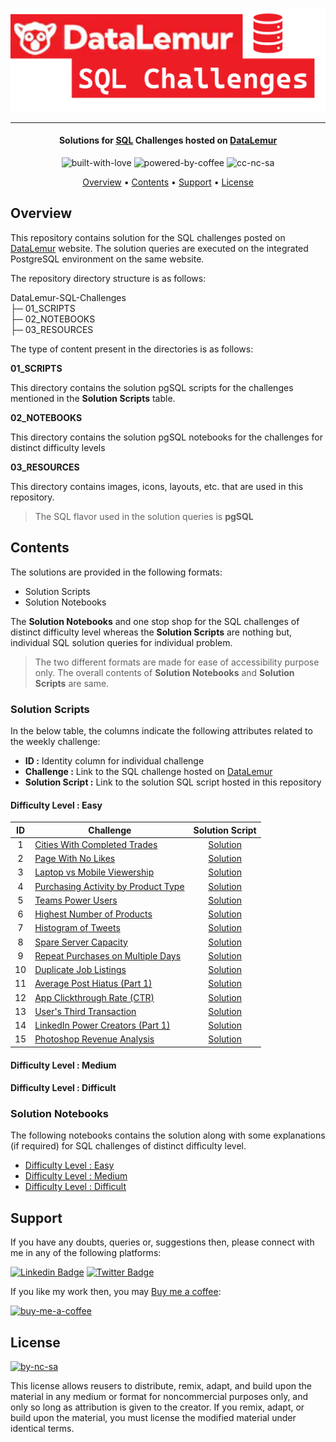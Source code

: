 ![Project Logo][project_logo]

---

<h4 align="center">Solutions for <a href="" target="_blank">SQL</a> Challenges hosted on <a href="https://datalemur.com/" target="_blank">DataLemur</a> </h4>

<p align='center'>
<img src="https://i.ibb.co/KxfMMsP/built-with-love.png" alt="built-with-love" border="0">
<img src="https://i.ibb.co/MBDK1Pk/powered-by-coffee.png" alt="powered-by-coffee" border="0">
<img src="https://i.ibb.co/CtGqhQH/cc-nc-sa.png" alt="cc-nc-sa" border="0">
</p>

<p align="center">
  <a href="#overview">Overview</a> •
  <a href="#contents">Contents</a> •
  <a href="#support">Support</a> •
  <a href="#license">License</a>
</p>

## Overview

This repository contains solution for the SQL challenges posted on [DataLemur][website_link] website. The solution queries are executed on the integrated PostgreSQL environment on the same website.

The repository directory structure is as follows:

DataLemur-SQL-Challenges<br>
├─ 01_SCRIPTS<br>
├─ 02_NOTEBOOKS<br>
├─ 03_RESOURCES<br>

The type of content present in the directories is as follows:

**01_SCRIPTS**

This directory contains the solution pgSQL scripts for the challenges mentioned in the **Solution Scripts** table.

**02_NOTEBOOKS**

This directory contains the solution pgSQL notebooks for the challenges for distinct difficulty levels

**03_RESOURCES**

This directory contains images, icons, layouts, etc. that are used in this repository.

> The SQL flavor used in the solution queries is **pgSQL**

## Contents

The solutions are provided in the following formats:

- Solution Scripts
- Solution Notebooks

The **Solution Notebooks** and one stop shop for the SQL challenges of distinct difficulty level whereas the **Solution Scripts** are nothing but, individual SQL solution queries for individual problem.

> The two different formats are made for ease of accessibility purpose only. The overall contents of **Solution Notebooks** and **Solution Scripts** are same.

### Solution Scripts

In the below table, the columns indicate the following attributes related to the weekly challenge:

- **ID :** Identity column for individual challenge
- **Challenge :** Link to the SQL challenge hosted on [DataLemur][website_link]
- **Solution Script :** Link to the solution SQL script hosted in this repository

#### Difficulty Level : Easy

| ID | Challenge | Solution Script |
|:------:|------------|:---------:|
| 1 | [Cities With Completed Trades](https://datalemur.com/questions/completed-trades) | [Solution](01_SCRIPTS/01_easy_robinhood_cities_with_completed_trades.sql)
| 2 | [Page With No Likes](https://datalemur.com/questions/sql-page-with-no-likes) | [Solution](01_SCRIPTS/02_easy_facebook_page_with_no_likes.sql)
| 3 | [Laptop vs Mobile Viewership](https://datalemur.com/questions/laptop-mobile-viewership) | [Solution](01_SCRIPTS/03_easy_nyt_laptop_vs_mobile_viewership.sql)
| 4 | [Purchasing Activity by Product Type](https://datalemur.com/questions/sql-purchasing-activity) | [Solution](01_SCRIPTS/04_easy_amazon_purchasing_activity_by_product_type.sql)
| 5 | [Teams Power Users](https://datalemur.com/questions/teams-power-users) | [Solution](01_SCRIPTS/05_easy_microsoft_teams_power_users.sql)
| 6 | [Highest Number of Products](https://datalemur.com/questions/sql-highest-products) | [Solution](01_SCRIPTS/06_easy_ebay_highest_number_of_products.sql)
| 7 | [Histogram of Tweets](https://datalemur.com/questions/sql-histogram-tweets) | [Solution](01_SCRIPTS/07_easy_twitter_histogram_of_tweets.sql)
| 8 | [Spare Server Capacity](https://datalemur.com/questions/sql-spare-server-capacity) | [Solution](01_SCRIPTS/08_easy_microsoft_spare_server_capacity.sql)
| 9 | [Repeat Purchases on Multiple Days](https://datalemur.com/questions/sql-repeat-purchases) | [Solution](01_SCRIPTS/09_easy_stitchfix_repeat_purchases_on_multiple_days.sql)
| 10 | [Duplicate Job Listings](https://datalemur.com/questions/duplicate-job-listings) | [Solution](01_SCRIPTS/10_easy_linkedin_duplicate_job_listings.sql)
| 11 | [Average Post Hiatus (Part 1)](https://datalemur.com/questions/sql-average-post-hiatus-1) | [Solution](01_SCRIPTS/11_easy_facebook_average_post_hiatus_part_1.sql)
| 12 | [App Clickthrough Rate (CTR)](https://datalemur.com/questions/sql-app-ctr) | [Solution](01_SCRIPTS/12_easy_facebook_app_clickthrough_rate_ctr_.sql)
| 13 | [User's Third Transaction](https://datalemur.com/questions/sql-third-transaction) | [Solution](01_SCRIPTS/13_easy_uber_users_third_transaction.sql)
| 14 | [LinkedIn Power Creators (Part 1)](https://datalemur.com/questions/linkedin-power-creators) | [Solution](01_SCRIPTS/14_easy_linkedin_linkedin_power_creators_part_1_.sql)
| 15 | [Photoshop Revenue Analysis](https://datalemur.com/questions/photoshop-revenue-analysis) | [Solution](01_SCRIPTS/15_easy_adobe_photoshop_revenue_analysis.sql)

#### Difficulty Level : Medium



#### Difficulty Level : Difficult




### Solution Notebooks

The following notebooks contains the solution along with some explanations (if required) for SQL challenges of distinct difficulty level.

- [Difficulty Level : Easy]()
- [Difficulty Level : Medium]()
- [Difficulty Level : Difficult]()

## Support

If you have any doubts, queries or, suggestions then, please connect with me in any of the following platforms:

[![Linkedin Badge][linkedinbadge]][linkedin] [![Twitter Badge][twitterbadge]][twitter]

If you like my work then, you may [Buy me a coffee][buy_me_a_coffee]:

<a href="https://www.buymeacoffee.com/quantumudit" target="_blank">
<img src="https://i.ibb.co/9cyrq6m/buy-me-a-coffee.png" alt="buy-me-a-coffee" border="0" width="170" height="50">
</a>

## License

<a href = 'https://creativecommons.org/licenses/by-nc-sa/4.0/' target="_blank">
    <img src="https://i.ibb.co/mvmWGkm/by-nc-sa.png" alt="by-nc-sa" border="0" width="88" height="31">
</a>

This license allows reusers to distribute, remix, adapt, and build upon the material in any medium or format for noncommercial purposes only, and only so long as attribution is given to the creator. If you remix, adapt, or build upon the material, you must license the modified material under identical terms.

<!-- Image Links -->

[project_logo]: 03_RESOURCES/project_cover_image.png

<!-- External Links -->

[website_link]: https://datalemur.com/

<!-- Profile Links -->

[linkedin]: https://www.linkedin.com/in/uditkumarchatterjee/
[twitter]: https://twitter.com/quantumudit
[buy_me_a_coffee]: https://www.buymeacoffee.com/quantumudit

<!-- Shields Profile Links -->

[linkedinbadge]: https://img.shields.io/badge/-uditkumarchatterjee-0e76a8?style=flat&labelColor=0e76a8&logo=linkedin&logoColor=white
[twitterbadge]: https://img.shields.io/badge/-@quantumudit-1ca0f1?style=flat&labelColor=1ca0f1&logo=twitter&logoColor=white&link=https://twitter.com/quantumudit

